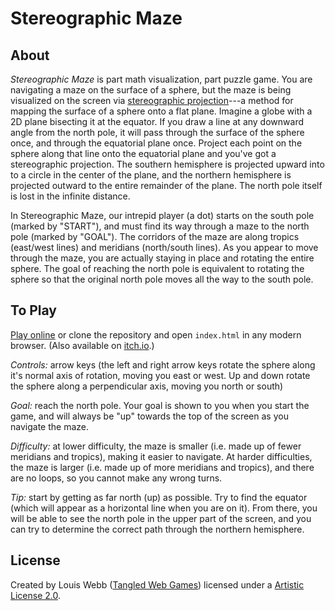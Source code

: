 # Stereographic Maze

## About

*Stereographic Maze* is part math visualization, part puzzle game. You are navigating a maze on the surface of a sphere, but the maze is being visualized on the screen via [stereographic projection](https://wikipedia.org/wiki/Stereographic_projection)---a method for mapping the surface of a sphere onto a flat plane. Imagine a globe with a 2D plane bisecting it at the equator. If you draw a line at any downward angle from the north pole, it will pass through the surface of the sphere once, and through the equatorial plane once.  Project each point on the sphere along that line onto the equatorial plane and you've got a stereographic projection. The southern hemisphere is projected upward into to a circle in the center of the plane, and the northern hemisphere is projected outward to the entire remainder of the plane. The north pole itself is lost in the infinite distance.

In Stereographic Maze, our intrepid player (a dot) starts on the south pole (marked by "START"), and must find its way through a maze to the north pole (marked by "GOAL"). The corridors of the maze are along tropics (east/west lines) and meridians (north/south lines)​. As you appear to move through the maze, you are actually staying in place and rotating the entire sphere. The goal of reaching the north pole is equivalent to rotating the sphere so that the original north pole moves all the way to the south pole.

## To Play

[Play online](https://l-e-webb.github.io/stereographic_maze) or clone the repository and open `index.html` in any modern browser. (Also available on [itch.io](https://tangledwebgames.itch.io/stereographic-maze).)

*Controls:*​ arrow keys (the left and right arrow keys rotate the sphere along it's normal axis of rotation, moving you east or west. Up and down rotate the sphere along a perpendicular axis, moving you north or south)

​*Goal:* ​reach the north pole. Your goal is shown to you when you start the game, and will always be "up" towards the top of the screen as you navigate the maze.

​*Difficulty:* ​at lower difficulty, the maze is smaller (i.e. made up of fewer meridians and tropics), making it easier to navigate. At harder difficulties, the maze is larger (i.e. made up of more meridians and tropics), and there are ​no loops​, so you cannot make any wrong turns.

​*Tip:* ​start by getting as far north (up) as possible. Try to find the equator (which will appear as a horizontal line when you are on it). From there, you will be able to see the north pole in the upper part of the screen, and you can try to determine the correct path through the northern hemisphere.

## License

Created by Louis Webb ([Tangled Web Games](https://tangledwebgames.itch.io)) licensed under a [Artistic License 2.0](https://opensource.org/licenses/Artistic-2.0).
